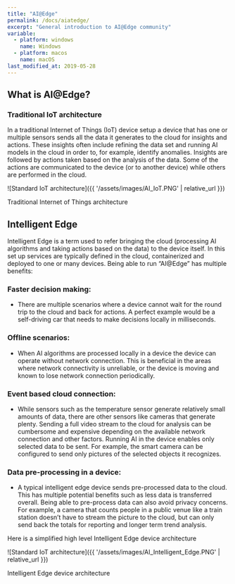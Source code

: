 ```yaml
---
title: "AI@Edge"
permalink: /docs/aiatedge/
excerpt: "General introduction to AI@Edge community"
variable:
  - platform: windows
    name: Windows
  - platform: macos
    name: macOS
last_modified_at: 2019-05-28
---
```


## What is AI@Edge?

### Traditional IoT architecture
In a traditional Internet of Things (IoT) device setup a device that has one or multiple sensors sends all the data it generates to the cloud for insights and actions. These insights often include refining the data set and running AI models in the cloud in order to, for example, identify anomalies. Insights are followed by actions taken based on the analysis of the data. Some of the actions are communicated to the device (or to another device) while others are performed in the cloud.

![Standard IoT architecture]({{ '/assets/images/AI_IoT.PNG' | relative_url }})

Traditional Internet of Things architecture

## Intelligent Edge
Intelligent Edge is a term used to refer bringing the cloud (processing AI algorithms and taking actions based on the data) to the device itself. In this set up services are typically defined in the cloud, containerized and deployed to one or many devices. Being able to run “AI@Edge” has multiple benefits:

### Faster decision making:
- There are multiple scenarios where a device cannot wait for the round trip to the cloud and back for actions. A perfect example would be a self-driving car that needs to make decisions locally in milliseconds.

### Offline scenarios:
- When AI algorithms are processed locally in a device the device can operate without network connection. This is beneficial in the areas where network connectivity is unreliable, or the device is moving and known to lose network connection periodically.

### Event based cloud connection:
- While sensors such as the temperature sensor generate relatively small amounts of data, there are other sensors like cameras that generate plenty. Sending a full video stream to the cloud for analysis can be cumbersome and expensive depending on the available network connection and other factors. Running AI in the device enables only selected data to be sent. For example, the smart camera can be configured to send only pictures of the selected objects it recognizes.

### Data pre-processing in a device:
- A typical intelligent edge device sends pre-processed data to the cloud. This has multiple potential benefits such as less data is transferred overall. Being able to pre-process data can also avoid privacy concerns. For example, a camera that counts people in a public venue like a train station doesn’t have to stream the picture to the cloud, but can only send back the totals for reporting and longer term trend analysis.

Here is a simplified high level Intelligent Edge device architecture

![Standard IoT architecture]({{ '/assets/images/AI_Intelligent_Edge.PNG' | relative_url }})

Intelligent Edge device architecture
